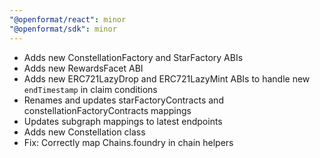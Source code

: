 ```yaml
---
"@openformat/react": minor
"@openformat/sdk": minor
---
```


- Adds new ConstellationFactory and StarFactory ABIs
- Adds new RewardsFacet ABI
- Adds new ERC721LazyDrop and ERC721LazyMint ABIs to handle new `endTimestamp` in claim conditions
- Renames and updates starFactoryContracts and constellationFactoryContracts mappings
- Updates subgraph mappings to latest endpoints
- Adds new Constellation class
- Fix: Correctly map Chains.foundry in chain helpers
